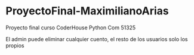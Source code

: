 # ProyectoFinal-MaximilianoArias
Proyecto final curso CoderHouse Python Com 51325

El admin puede eliminar cualquier cuento, el resto de los usuarios solo los propios
